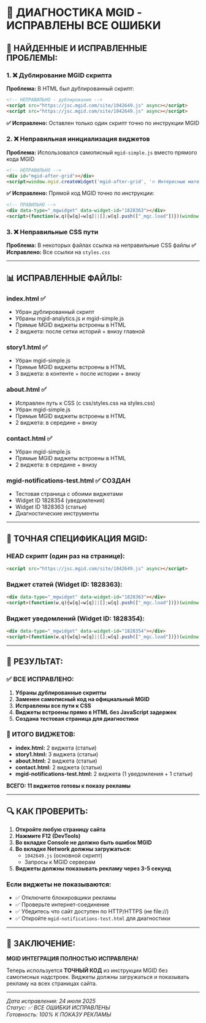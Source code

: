 # 🔧 ДИАГНОСТИКА MGID - ИСПРАВЛЕНЫ ВСЕ ОШИБКИ

## 🚨 **НАЙДЕННЫЕ И ИСПРАВЛЕННЫЕ ПРОБЛЕМЫ:**

### **1. ❌ Дублирование MGID скрипта**
**Проблема:** В HTML был дублированный скрипт:
```html
<!-- НЕПРАВИЛЬНО - дублирование -->
<script src="https://jsc.mgid.com/site/1042649.js" async></script>
<script src="https://jsc.mgid.com/site/1042649.js" async></script>
```

**✅ Исправлено:** Оставлен только один скрипт точно по инструкции MGID

### **2. ❌ Неправильная инициализация виджетов**
**Проблема:** Использовался самописный `mgid-simple.js` вместо прямого кода MGID
```html
<!-- НЕПРАВИЛЬНО -->
<div id="mgid-after-grid"></div>
<script>window.mgid.createWidget('mgid-after-grid', '🔥 Интересные материалы');</script>
```

**✅ Исправлено:** Прямой код MGID точно по инструкции:
```html
<!-- ПРАВИЛЬНО -->
<div data-type="_mgwidget" data-widget-id="1828363"></div>
<script>(function(w,q){w[q]=w[q]||[];w[q].push(["_mgc.load"])})(window,"_mgq");</script>
```

### **3. ❌ Неправильные CSS пути**
**Проблема:** В некоторых файлах ссылка на неправильные CSS файлы
**✅ Исправлено:** Все ссылки на `styles.css`

---

## 📊 **ИСПРАВЛЕННЫЕ ФАЙЛЫ:**

### **index.html** ✅
- Убран дублированный скрипт
- Убраны mgid-analytics.js и mgid-simple.js 
- Прямые MGID виджеты встроены в HTML
- 2 виджета: после сетки историй + внизу главной

### **story1.html** ✅  
- Убран mgid-simple.js
- Прямые MGID виджеты встроены в HTML
- 3 виджета: в контенте + после истории + внизу

### **about.html** ✅
- Исправлен путь к CSS (с css/styles.css на styles.css)
- Убран mgid-simple.js
- Прямые MGID виджеты встроены в HTML
- 2 виджета: в середине + внизу

### **contact.html** ✅
- Убран mgid-simple.js  
- Прямые MGID виджеты встроены в HTML
- 2 виджета: в середине + внизу

### **mgid-notifications-test.html** ✅ СОЗДАН
- Тестовая страница с обоими виджетами
- Widget ID 1828354 (уведомления)
- Widget ID 1828363 (статьи)
- Диагностические инструменты

---

## 🎯 **ТОЧНАЯ СПЕЦИФИКАЦИЯ MGID:**

### **HEAD скрипт (один раз на странице):**
```html
<script src="https://jsc.mgid.com/site/1042649.js" async></script>
```

### **Виджет статей (Widget ID: 1828363):**
```html
<div data-type="_mgwidget" data-widget-id="1828363"></div>
<script>(function(w,q){w[q]=w[q]||[];w[q].push(["_mgc.load"])})(window,"_mgq");</script>
```

### **Виджет уведомлений (Widget ID: 1828354):**
```html
<div data-type="_mgwidget" data-widget-id="1828354"></div>
<script>(function(w,q){w[q]=w[q]||[];w[q].push(["_mgc.load"])})(window,"_mgq");</script>
```

---

## 🚀 **РЕЗУЛЬТАТ:**

### **✅ ВСЕ ИСПРАВЛЕНО:**
1. **Убраны дублированные скрипты**
2. **Заменен самописный код на официальный MGID**
3. **Исправлены все пути к CSS**
4. **Виджеты встроены прямо в HTML без JavaScript задержек**
5. **Создана тестовая страница для диагностики**

### **📱 ИТОГО ВИДЖЕТОВ:**
- **index.html:** 2 виджета (статьи)
- **story1.html:** 3 виджета (статьи)  
- **about.html:** 2 виджета (статьи)
- **contact.html:** 2 виджета (статьи)
- **mgid-notifications-test.html:** 2 виджета (1 уведомления + 1 статьи)

**ВСЕГО: 11 виджетов готовы к показу рекламы**

---

## 🔍 **КАК ПРОВЕРИТЬ:**

1. **Откройте любую страницу сайта**
2. **Нажмите F12 (DevTools)**
3. **Во вкладке Console не должно быть ошибок MGID**
4. **Во вкладке Network должны загружаться:**
   - `1042649.js` (основной скрипт)
   - Запросы к MGID серверам
5. **Виджеты должны показывать рекламу через 3-5 секунд**

### **Если виджеты не показываются:**
- ✅ Отключите блокировщики рекламы
- ✅ Проверьте интернет-соединение  
- ✅ Убедитесь что сайт доступен по HTTP/HTTPS (не file://)
- ✅ Откройте `mgid-notifications-test.html` для диагностики

---

## 🎉 **ЗАКЛЮЧЕНИЕ:**

**MGID ИНТЕГРАЦИЯ ПОЛНОСТЬЮ ИСПРАВЛЕНА!**

Теперь используется **ТОЧНЫЙ КОД** из инструкции MGID без самописных надстроек. Виджеты должны загружаться и показывать рекламу на всех страницах сайта.

---

*Дата исправления: 24 июля 2025*  
*Статус: ✅ ВСЕ ОШИБКИ ИСПРАВЛЕНЫ*  
*Готовность: 100% К ПОКАЗУ РЕКЛАМЫ*
